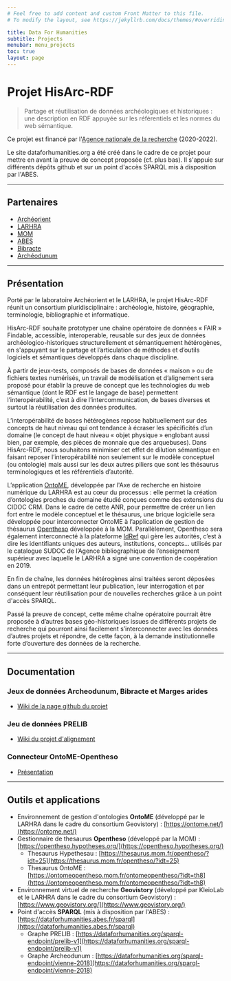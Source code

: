 ```yaml
---
# Feel free to add content and custom Front Matter to this file.
# To modify the layout, see https://jekyllrb.com/docs/themes/#overriding-theme-defaults

title: Data For Humanities
subtitle: Projects
menubar: menu_projects
toc: true
layout: page
---
```


# Projet HisArc-RDF

> Partage et réutilisation de données archéologiques et historiques : une description en RDF appuyée sur les référentiels et les normes du web sémantique.
 
Ce projet est financé par l'[Agence nationale de la recherche](https://anr.fr/fr/lanr/engagements/la-science-ouverte/les-projets-laureats-de-lappel-flash-science-ouverte/projet-hisarc-rdf/) (2020-2022).

Le site dataforhumanities.org a été créé dans le cadre de ce projet pour mettre en avant la preuve de concept proposée (cf. plus bas). Il s'appuie sur différents dépôts github et sur un point d'accès SPARQL mis à disposition par l'ABES.

----------------

## Partenaires

- [Archéorient](https://www.archeorient.mom.fr/)
- [LARHRA](https://larhra.ish-lyon.cnrs.fr/)
- [MOM](https://www.mom.fr/)
- [ABES](https://www.abes.fr/)
- [Bibracte](https://www.bibracte.fr)
- [Archéodunum](https://www.archeodunum.com)

----------------

## Présentation

Porté par le laboratoire Archéorient et le LARHRA, le projet HisArc-RDF réunit un consortium pluridisciplinaire : archéologie, histoire, géographie, terminologie, bibliographie et informatique.

HisArc-RDF souhaite prototyper une chaîne opératoire de données « FAIR » Findable, accessible, interoperable, reusable sur des jeux de données archéologico-historiques structurellement et sémantiquement hétérogènes, en s'appuyant sur le partage et l’articulation de méthodes et d’outils logiciels et sémantiques développés dans chaque discipline. 

À partir de jeux-tests, composés de bases de données « maison » ou de fichiers textes numérisés, un travail de modélisation et d’alignement sera proposé pour établir la preuve de concept que les technologies du web sémantique (dont le RDF est le langage de base) permettent l’interopérabilité, c’est à dire l’intercommunication, de bases diverses et surtout la réutilisation des données produites.

L’interopérabilité de bases hétérogènes repose habituellement sur des concepts de haut niveau qui ont tendance à écraser les spécificités d’un domaine (le concept de haut niveau « objet physique » englobant aussi bien, par exemple, des pièces de monnaie que des arquebuses). Dans HisArc-RDF, nous souhaitons minimiser cet effet de dilution sémantique en faisant reposer l’interopérabilité non seulement sur le modèle conceptuel (ou ontologie) mais aussi sur les deux autres piliers que sont les thésaurus terminologiques et les référentiels d’autorité.

L’application [OntoME](https://ontome.net), développée par l'Axe de recherche en histoire numérique du LARHRA est au cœur du processus : elle permet la création d’ontologies proches du domaine étudié conçues comme des extensions du CIDOC CRM. Dans le cadre de cette ANR, pour permettre de créer un lien fort entre le modèle conceptuel et le thésaurus, une brique logicielle sera développée pour interconnecter OntoME à l’application de gestion de thésaurus [Opentheso](https://opentheso.hypotheses.org/) développée à la MOM. Parallèlement, Opentheso sera également interconnecté à la plateforme [IdRef](https://idref.fr) qui gère les autorités, c’est à dire les identifiants uniques des auteurs, institutions, concepts... utilisés par le catalogue SUDOC de l’Agence bibliographique de l’enseignement supérieur avec laquelle le LARHRA a signé une convention de coopération en 2019.

En fin de chaîne, les données hétérogènes ainsi traitées seront déposées dans un entrepôt permettant leur publication, leur interrogation et par conséquent leur réutilisation pour de nouvelles recherches grâce à un point d'accès SPARQL. 

Passé la preuve de concept, cette même chaîne opératoire pourrait être proposée à d’autres bases géo-historiques issues de différents projets de recherche qui pourront ainsi facilement s’interconnecter avec les données d’autres projets et répondre, de cette façon, à la demande institutionnelle forte d’ouverture des données de la recherche.

----------------

## Documentation

### Jeux de données Archeodunum, Bibracte et Marges arides
- [Wiki de la page github du projet](https://github.com/Semantic-Data-for-Humanities/HisArc-RDF/wiki)

### Jeu de données PRELIB
- [Wiki du projet d'alignement](https://github.com/Semantic-Data-for-Humanities/prelib-to-rdf/wiki)

### Connecteur OntoME-Opentheso
- [Présentation](https://github.com/Semantic-Data-for-Humanities/HisArc-RDF/blob/main/OntoME_Opentheso_Connection_202301.pdf)

----------------

## Outils et applications

- Environnement de gestion d'ontologies **OntoME** (développé par le LARHRA dans le cadre du consortium Geovistory) : [https://ontome.net/](https://ontome.net/)
- Gestionnaire de thesaurus **Opentheso** (développé par la MOM) : [https://opentheso.hypotheses.org/](https://opentheso.hypotheses.org/)
  - Thesaurus Hypethesau : [https://thesaurus.mom.fr/opentheso/?idt=25](https://thesaurus.mom.fr/opentheso/?idt=25)
  - Thesaurus OntoME : [https://ontomeopentheso.mom.fr/ontomeopentheso/?idt=th8](https://ontomeopentheso.mom.fr/ontomeopentheso/?idt=th8)
- Environnement virtuel de recherche **Geovistory** (développé par KleioLab et le LARHRA dans le cadre du consortium Geovistory) : [https://www.geovistory.org/](https://www.geovistory.org/)
- Point d'accès **SPARQL** (mis à disposition par l'ABES) : [https://dataforhumanities.abes.fr/sparql](https://dataforhumanities.abes.fr/sparql)
  - Graphe PRELIB : [https://dataforhumanities.org/sparql-endpoint/prelib-v1](https://dataforhumanities.org/sparql-endpoint/prelib-v1)
  - Graphe Archeodunum : [https://dataforhumanities.org/sparql-endpoint/vienne-2018](https://dataforhumanities.org/sparql-endpoint/vienne-2018)
